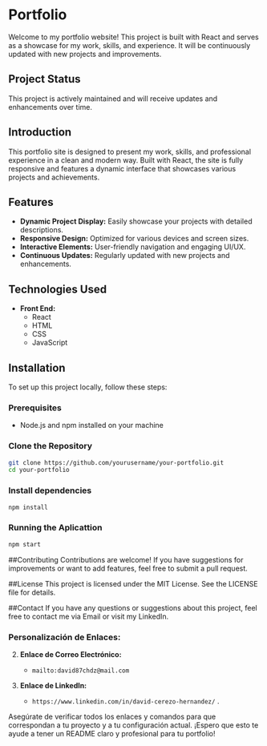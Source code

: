 # Portfolio

Welcome to my portfolio website! This project is built with React and serves as a showcase for my work, skills, and experience. It will be continuously updated with new projects and improvements.

## Project Status

This project is actively maintained and will receive updates and enhancements over time.

## Introduction

This portfolio site is designed to present my work, skills, and professional experience in a clean and modern way. Built with React, the site is fully responsive and features a dynamic interface that showcases various projects and achievements.

## Features

- **Dynamic Project Display:** Easily showcase your projects with detailed descriptions.
- **Responsive Design:** Optimized for various devices and screen sizes.
- **Interactive Elements:** User-friendly navigation and engaging UI/UX.
- **Continuous Updates:** Regularly updated with new projects and enhancements.

## Technologies Used

- **Front End:**
  - React
  - HTML
  - CSS
  - JavaScript

## Installation

To set up this project locally, follow these steps:

### Prerequisites

- Node.js and npm installed on your machine

### Clone the Repository

```bash
git clone https://github.com/yourusername/your-portfolio.git
cd your-portfolio
```
### Install dependencies
```bash
npm install
```
### Running the Aplicattion
```bash
npm start
```
##Contributing
Contributions are welcome! If you have suggestions for improvements or want to add features, feel free to submit a pull request.

##License
This project is licensed under the MIT License. See the LICENSE file for details.

##Contact
If you have any questions or suggestions about this project, feel free to contact me via Email or visit my LinkedIn.





### Personalización de Enlaces:


2. **Enlace de Correo Electrónico:**
   - `mailto:david87chdz@mail.com` 

3. **Enlace de LinkedIn:**
   - `https://www.linkedin.com/in/david-cerezo-hernandez/` .

Asegúrate de verificar todos los enlaces y comandos para que correspondan a tu proyecto y a tu configuración actual. ¡Espero que esto te ayude a tener un README claro y profesional para tu portfolio!



